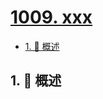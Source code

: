 # [1009. xxx](https://github.com/Tdahuyou/TNotes.leetcode/tree/main/notes/1009.%20xxx)

<!-- region:toc -->

- [1. 📝 概述](#1--概述)

<!-- endregion:toc -->

## 1. 📝 概述
